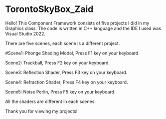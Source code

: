 # TorontoSkyBox_Zaid


Hello!
This Component Framework consists of five projects I did in my Graphics class.
The code is written in C++ language and the IDE I used was Visual Studio 2022.

There are five scenes, each scene is a different project.

#Scene1: Phonge Shading Model, Press F1 key on your keyboard.

Scene2: Trackball, Press F2 key on your keyboard.

Scene3: Reflection Shader, Press F3 key on your keyboard.

Scene4: Refraction Shader, Press F4 key on your keyboard.

Scene5: Noise Perlin, Press F5 key on your keyboard.

All the shaders are different in each scenes. 




Thank you for viewing my projects!

